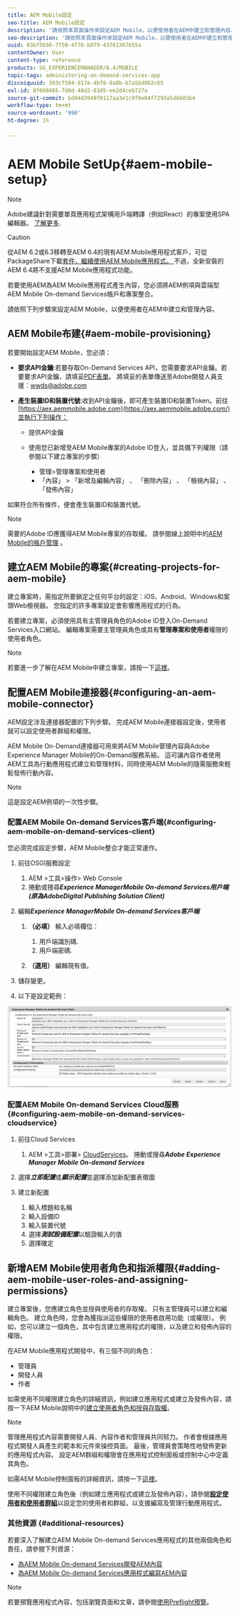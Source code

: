 ```yaml
---
title: AEM Mobile設定
seo-title: AEM Mobile設定
description: '請依照本頁面操作來設定AEM Mobile，以便使用者在AEM中建立和管理內容。 本頁提供將AEM例項與雲端AEM Mobile On-demand Services帳戶及專案整合的相關資訊。 '
seo-description: '請依照本頁面操作來設定AEM Mobile，以便使用者在AEM中建立和管理內容。 本頁提供將AEM例項與雲端AEM Mobile On-demand Services帳戶及專案整合的相關資訊。 '
uuid: 03bf5b56-7750-4f76-b079-43761367655a
contentOwner: User
content-type: reference
products: SG_EXPERIENCEMANAGER/6.4/MOBILE
topic-tags: administering-on-demand-services-app
discoiquuid: 393cf504-917e-4bf6-9a8b-b7a5bd862c65
exl-id: 8f608465-7d0d-48d2-8105-ee2d4ceb727a
source-git-commit: bd94d3949f0117aa3e1c9f0e84f7293a5d6b03b4
workflow-type: tm+mt
source-wordcount: '990'
ht-degree: 1%

---
```


# AEM Mobile SetUp{#aem-mobile-setup}

>[!NOTE]
>
>Adobe建議針對需要單頁應用程式架構用戶端轉譯（例如React）的專案使用SPA編輯器。 [了解更多](/help/sites-developing/spa-overview.md).

>[!CAUTION]
>
>從AEM 6.2或6.3移轉至AEM 6.4的現有AEM Mobile應用程式客戶，可從PackageShare下載[套件，繼續使用AEM Mobile應用程式。 ](https://www.adobeaemcloud.com/content/marketplace/marketplaceProxy.html?packagePath=/content/companies/public/adobe/packages/cq640/compatpack/aem-mobile-package)不過，全新安裝的AEM 6.4將不支援AEM Mobile應用程式功能。

若要使用AEM為AEM Mobile應用程式產生內容，您必須將AEM例項與雲端型AEM Mobile On-demand Services帳戶和專案整合。

請依照下列步驟來設定AEM Mobile，以便使用者在AEM中建立和管理內容。

## AEM Mobile布建{#aem-mobile-provisioning}

若要開始設定AEM Mobile，您必須：

* **要求API金鑰**:若要存取On-Demand Services API，您需要要求API金鑰。若要要求API金鑰，請填妥[PDF表單](https://helpx.adobe.com/digital-publishing-solution/help/integrating-dps.html)。 將填妥的表單傳送至Adobe開發人員支援：[wwds@adobe.com](mailto:wwds@adobe.com)

* **產生裝置ID和裝置代號**:收到API金鑰後，即可產生裝置ID和裝置Token。前往[https://aex.aemmobile.adobe.com](https://aex.aemmobile.adobe.com/)並執行下列操作：

   * 提供API金鑰
   * 使用您已新增至AEM Mobile專案的Adobe ID登入，並具備下列權限（請參閱以下建立專案的步驟）

      * 管理>管理專案和使用者
      * 「內容」 > 「新增及編輯內容」 、 「刪除內容」 、 「檢視內容」 、 「發佈內容」

如果符合所有條件，便會產生裝置ID和裝置代號。

>[!NOTE]
>
>需要的Adobe ID應獲得AEM Mobile專案的存取權。 請參閱線上說明中的[AEM Mobile的帳戶管理](https://helpx.adobe.com/digital-publishing-solution/help/account-admin-dps.html) 。

## 建立AEM Mobile的專案{#creating-projects-for-aem-mobile}

建立專案時，需指定所要鎖定之任何平台的設定：iOS、Android、Windows和案頭Web檢視器。 您指定的許多專案設定會影響應用程式的行為。

若要建立專案，必須使用具有主管理員角色的Adobe ID登入On-Demand Services入口網站。 編輯專案需要主管理員角色或具有&#x200B;**管理專案和使用者**&#x200B;權限的使用者角色。

>[!NOTE]
>
>若要進一步了解在AEM Mobile中建立專案，請按一下[這裡](https://helpx.adobe.com/digital-publishing-solution/help/creating-projects.html)。

## 配置AEM Mobile連接器{#configuring-an-aem-mobile-connector}

AEM設定涉及連接器配置的下列步驟。 完成AEM Mobile連接器設定後，使用者就可以設定使用者群組和權限。

AEM Mobile On-Demand連接器可用來將AEM Mobile管理內容與Adobe Experience Manager Mobile的On-Demand服務系結。 這可讓內容作者使用AEM工具為行動應用程式建立和管理材料，同時使用AEM Mobile的隨需服務來輕鬆發佈行動內容。

>[!NOTE]
>
>這是設定AEM例項的一次性步驟。

### 配置AEM Mobile On-demand Services客戶端{#configuring-aem-mobile-on-demand-services-client}

您必須完成設定步驟，AEM Mobile整合才能正常運作。

1. 前往OSGI服務設定

   1. AEM >工具>操作> Web Console
   1. 捲動或搜尋&#x200B;***Experience ManagerMobile On-demand Services用戶端(原為AdobeDigital Publishing Solution Client)***

1. 編輯&#x200B;***Experience ManagerMobile On-demand Services客戶端***

   1. **（必填）** 輸入必填欄位：

      1. 用戶端識別碼.
      1. 用戶端密碼.
   1. **（選用）** 編輯現有值。


1. 儲存變更。
1. 以下是設定範例：

![chlimage_1-53](assets/chlimage_1-53.png)

### 配置AEM Mobile On-demand Services Cloud服務{#configuring-aem-mobile-on-demand-services-cloudservice}

1. 前往Cloud Services

   1. AEM >工具>部署> [CloudServices](http://localhost:4502/libs/cq/core/content/tools/cloudservices.html)。 捲動或搜尋&#x200B;***Adobe Experience Manager Mobile On-demand Services***

1. 選擇&#x200B;***立即配置***&#x200B;或&#x200B;***顯示配置***&#x200B;並選擇添加新配置表徵圖

1. 建立新配置

   1. 輸入標題和名稱
   1. 輸入設備ID
   1. 輸入裝置代號
   1. 選擇&#x200B;***測試設備配置***&#x200B;以驗證輸入的值
   1. 選擇確定

## 新增AEM Mobile使用者角色和指派權限{#adding-aem-mobile-user-roles-and-assigning-permissions}

建立專案後，您應建立角色並授與使用者的存取權。 只有主管理員可以建立和編輯角色。 建立角色時，您會為獲指派這些權限的使用者啟用功能（或權限）。 例如，您可以建立一個角色，其中包含建立應用程式的權限，以及建立和發佈內容的權限。

在AEM Mobile應用程式開發中，有三個不同的角色：

* 管理員
* 開發人員
* 作者

如需使用不同權限建立角色的詳細資訊，例如建立應用程式或建立及發佈內容，請按一下AEM Mobile說明中的[建立使用者角色和授與存取權](https://helpx.adobe.com/digital-publishing-solution/help/account-admin-dps.html)。

>[!NOTE]
>
>管理應用程式內容需要開發人員、內容作者和管理員共同努力。 作者會根據應用程式開發人員產生的範本和元件來操控頁面。 最後，管理員會策略性地發佈更新的應用程式內容。 設定AEM群組和權限會在應用程式控制面板或控制中心中定義其角色。
>
>如需AEM Mobile控制面板的詳細資訊，請按一下[這裡](/help/mobile/mobile-apps-ondemand-application-dashboard.md)。

使用不同權限建立角色後（例如建立應用程式或建立及發佈內容），請參閱&#x200B;[**設定使用者和使用者群組**](/help/mobile/aem-mobile-configure-users.md)&#x200B;以設定您的使用者和群組，以支援編寫及管理行動應用程式。

### 其他資源 {#additional-resources}

若要深入了解建立AEM Mobile On-demand Services應用程式的其他兩個角色和責任，請參閱下列資源：

* [為AEM Mobile On-demand Services開發AEM內容](/help/mobile/aem-mobile-on-demand.md)
* [為AEM Mobile On-demand Services應用程式編寫AEM內容](/help/mobile/mobile-apps-ondemand.md)

>[!NOTE]
>
>若要預覽應用程式內容，包括瀏覽頁面和文章，請參閱[使用Preflight預覽](/help/mobile/aem-mobile-manage-ondemand-services.md)。
